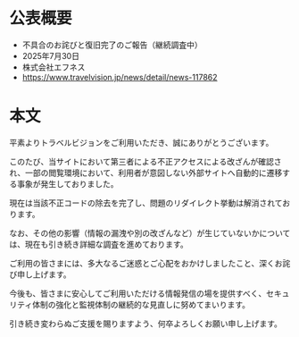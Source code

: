 # 公表概要
- 不具合のお詫びと復旧完了のご報告（継続調査中）
- 2025年7月30日
- 株式会社エフネス
- https://www.travelvision.jp/news/detail/news-117862

# 本文
平素よりトラベルビジョンをご利用いただき、誠にありがとうございます。

このたび、当サイトにおいて第三者による不正アクセスによる改ざんが確認され、一部の閲覧環境において、利用者が意図しない外部サイトへ自動的に遷移する事象が発生しておりました。

現在は当該不正コードの除去を完了し、問題のリダイレクト挙動は解消されております。

なお、その他の影響（情報の漏洩や別の改ざんなど）が生じていないかについては、現在も引き続き詳細な調査を進めております。

ご利用の皆さまには、多大なるご迷惑とご心配をおかけしましたこと、深くお詫び申し上げます。

今後も、皆さまに安心してご利用いただける情報発信の場を提供すべく、セキュリティ体制の強化と監視体制の継続的な見直しに努めてまいります。

引き続き変わらぬご支援を賜りますよう、何卒よろしくお願い申し上げます。
